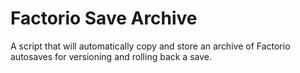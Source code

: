 # Factorio Save Archive
A script that will automatically copy and store an archive of Factorio autosaves for versioning and rolling back a save.
